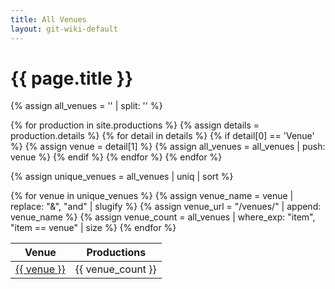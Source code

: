 ```yaml
---
title: All Venues
layout: git-wiki-default
---
```

<h1>{{ page.title }}</h1>

{% assign all_venues = '' | split: '' %}

{% for production in site.productions %}
  {% assign details = production.details %}
  {% for detail in details %}
    {% if detail[0] == 'Venue' %}
      {% assign venue = detail[1] %}
      {% assign all_venues = all_venues | push: venue %}
    {% endif %}
  {% endfor %}
{% endfor %}

{% assign unique_venues = all_venues | uniq | sort %}

<table>
  <thead>
    <tr>
      <th>Venue</th>
      <th>Productions</th>
    </tr>
  </thead>
  <tbody>
    {% for venue in unique_venues %}
      {% assign venue_name = venue | replace: "&", "and" | slugify %}
      {% assign venue_url = "/venues/" | append: venue_name %}
      {% assign venue_count = all_venues | where_exp: "item", "item == venue" | size %}
      <tr>
        <td><a href="{{ venue_url }}">{{ venue }}</a></td>
        <td>{{ venue_count }}</td>
      </tr>
    {% endfor %}
  </tbody>
</table>

